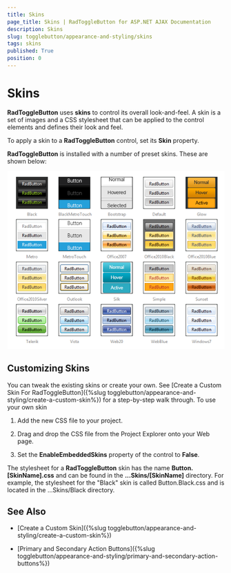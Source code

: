 ```yaml
---
title: Skins
page_title: Skins | RadToggleButton for ASP.NET AJAX Documentation
description: Skins
slug: togglebutton/appearance-and-styling/skins
tags: skins
published: True
position: 0
---
```


# Skins

**RadToggleButton** uses **skins** to control its overall look-and-feel. A skin is a set of images and a CSS stylesheet that can be applied to the control elements and defines their look and feel.

To apply a skin to a **RadToggleButton** control, set its **Skin** property.

**RadToggleButton** is installed with a number of preset skins. These are shown below:

![RadToggleButton-skins](images/RadToggleButton-skins.png)

## Customizing Skins

You can tweak the existing skins or create your own. See [Create a Custom Skin For RadToggleButton]({%slug togglebutton/appearance-and-styling/create-a-custom-skin%}) for a step-by-step walk through. To use your own skin

1. Add the new CSS file to your project.

1. Drag and drop the CSS file from the Project Explorer onto your Web page.

1. Set the **EnableEmbeddedSkins** property of the control to **False**.

The stylesheet for a **RadToggleButton** skin has the name **Button.[SkinName].css** and can be found in the **...Skins/[SkinName]** directory. For example, the stylesheet for the "Black" skin is called Button.Black.css and is located in the ...Skins/Black directory.

## See Also

 * [Create a Custom Skin]({%slug togglebutton/appearance-and-styling/create-a-custom-skin%})

 * [Primary and Secondary Action Buttons]({%slug togglebutton/appearance-and-styling/primary-and-secondary-action-buttons%})
